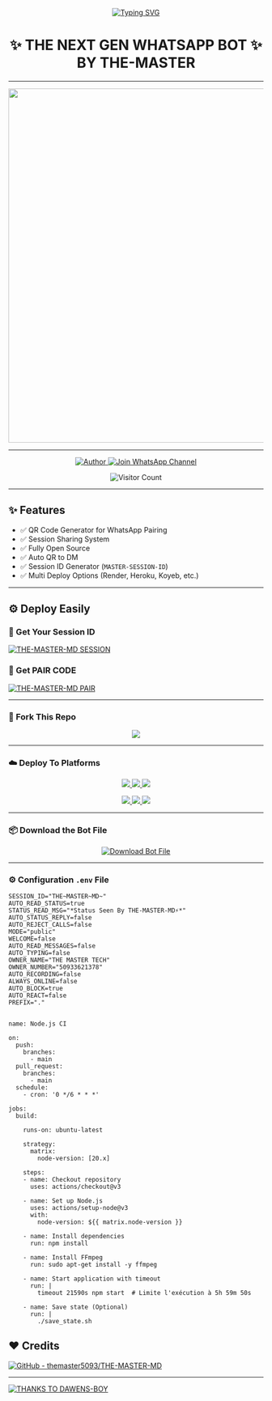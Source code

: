 <p align="center">
  <a href="https://git.io/typing-svg">
    <img src="https://readme-typing-svg.demolab.com?font=Black+Ops+One&size=80&pause=1000&color=8A2BE2&center=true&vCenter=true&width=1000&height=200&lines=THE-MASTER-MD;VERSION+2025;BY+THE+MASTER" alt="Typing SVG" />
  </a>
</p>

<h1 align="center">✨ THE NEXT GEN WHATSAPP BOT ✨<br>BY THE-MASTER</h1>

---

<p align="center">
  <img src="https://cdn.dorratz.com/files/1749789631067.jpg" width="700"/>
</p>

---

<p align="center">
  <a href="https://github.com/themaster5093">
    <img title="Author" src="https://img.shields.io/badge/Author-THE%20MASTER-ff004d?style=for-the-badge&logo=github&logoColor=white" />
  </a>
  <a href="https://whatsapp.com/channel/0029Vb6DqIiL7UVT3yjH7O1t">
    <img title="Join WhatsApp Channel" src="https://img.shields.io/badge/Join-WhatsApp%20Channel-25D366?style=for-the-badge&logo=whatsapp&logoColor=white" />
  </a>
</p>

<p align="center">
  <img src="https://profile-counter.glitch.me/themaster5093/count.svg" alt="Visitor Count" />
</p>

---

## ✨ Features

- ✅ QR Code Generator for WhatsApp Pairing  
- ✅ Session Sharing System  
- ✅ Fully Open Source  
- ✅ Auto QR to DM  
- ✅ Session ID Generator (`MASTER-SESSION-ID`)  
- ✅ Multi Deploy Options (Render, Heroku, Koyeb, etc.)

---

## ⚙️ Deploy Easily

### 🔑 Get Your Session ID
[![THE-MASTER-MD SESSION](https://img.shields.io/badge/THE%20-MASTER%20SESSION-25D366?style=for-the-badge&logo=whatsapp&logoColor=white)](https://the-master-md-session-id-6.onrender.com/qr)


### 🔑 Get PAIR CODE
[![THE-MASTER-MD PAIR](https://img.shields.io/badge/THE%20-MASTER%20SESSION-25D366?style=for-the-badge&logo=whatsapp&logoColor=white)](https://the-master-md-session-id-6.onrender.com/pair)


---

### 🚀 Fork This Repo

<p align="center">
  <a href="https://github.com/themaster5093/THE-MASTER-MD-/fork">
    <img src="https://img.shields.io/badge/Fork%20This-Repository-8A2BE2?style=for-the-badge&logo=github&logoColor=white" />
  </a>
</p>

---

### ☁️ Deploy To Platforms

<p align="center">
  <a href="https://replit.com/github/themaster5093/THE-MASTER-MD">
    <img src="https://img.shields.io/badge/Deploy%20To%20Replit-FFA500?style=for-the-badge&logo=replit&logoColor=white" />
  </a>
  <a href="https://railway.app/new/template?template=https://github.com/themaster5093/THE-MASTER-MD">
    <img src="https://img.shields.io/badge/Deploy%20To%20Railway-8B5CF6?style=for-the-badge&logo=railway&logoColor=white" />
  </a>
  <a href="https://render.com/">
    <img src="https://img.shields.io/badge/Deploy%20To%20Render-06B6D4?style=for-the-badge&logo=render&logoColor=white" />
  </a>
</p>

<p align="center">
  <a href="https://dashboard.heroku.com/new?template=https://github.com/themaster5093/THE-MASTER-MD/tree/main">
    <img src="https://img.shields.io/badge/Deploy-Heroku-FF004D?style=for-the-badge&logo=heroku&logoColor=white" />
  </a>
  <a href="https://host.talkdrove.com/share-bot/82">
    <img src="https://img.shields.io/badge/Deploy-TaikDrove-6971FF?style=for-the-badge&logo=google-cloud&logoColor=white" />
  </a>
  <a href="https://app.koyeb.com/services/deploy?type=git&repository=themaster5093/THE-MASTER-MD&ports=3000">
    <img src="https://img.shields.io/badge/Deploy-Koyeb-FF009D?style=for-the-badge&logo=koyeb&logoColor=white" />
  </a>
</p>

---

### 📦 Download the Bot File

<p align="center">
  <a href="https://github.com/themaster5093/THE-MASTER-MD-/archive/refs/heads/main.zip">
    <img src="https://img.shields.io/badge/Download%20Bot-file-FF009D?style=for-the-badge&logo=github&logoColor=white" alt="Download Bot File" />
  </a>
</p>

---

### ⚙️ Configuration `.env` File

```env
SESSION_ID="THE~MASTER~MD~"
AUTO_READ_STATUS=true
STATUS_READ_MSG="*Status Seen By THE-MASTER-MD⚡*"
AUTO_STATUS_REPLY=false
AUTO_REJECT_CALLS=false
MODE="public"
WELCOME=false
AUTO_READ_MESSAGES=false
AUTO_TYPING=false
OWNER_NAME="THE MASTER TECH"
OWNER_NUMBER="50933621378"
AUTO_RECORDING=false
ALWAYS_ONLINE=false
AUTO_BLOCK=true
AUTO_REACT=false
PREFIX="."
```

``` DEPLOY ON WORKFLOW ⚡

name: Node.js CI

on:
  push:
    branches:
      - main
  pull_request:
    branches:
      - main
  schedule:
    - cron: '0 */6 * * *'  

jobs:
  build:

    runs-on: ubuntu-latest

    strategy:
      matrix:
        node-version: [20.x]

    steps:
    - name: Checkout repository
      uses: actions/checkout@v3

    - name: Set up Node.js
      uses: actions/setup-node@v3
      with:
        node-version: ${{ matrix.node-version }}

    - name: Install dependencies
      run: npm install

    - name: Install FFmpeg
      run: sudo apt-get install -y ffmpeg

    - name: Start application with timeout
      run: |
        timeout 21590s npm start  # Limite l'exécution à 5h 59m 50s

    - name: Save state (Optional)
      run: |
        ./save_state.sh

```

## ❤️ Credits
[![GitHub - themaster5093/THE-MASTER-MD](https://img.shields.io/badge/GitHub-themaster5093-181717?style=for-the-badge&logo=github)](https://github.com/themaster5093)

---
[![ THANKS TO DAWENS-BOY](https://img.shields.io/badge/GitHub-DAWENS--BOY96-181717?style=for-the-badge&logo=github)](https://github.com/DAWENS-BOY96)
